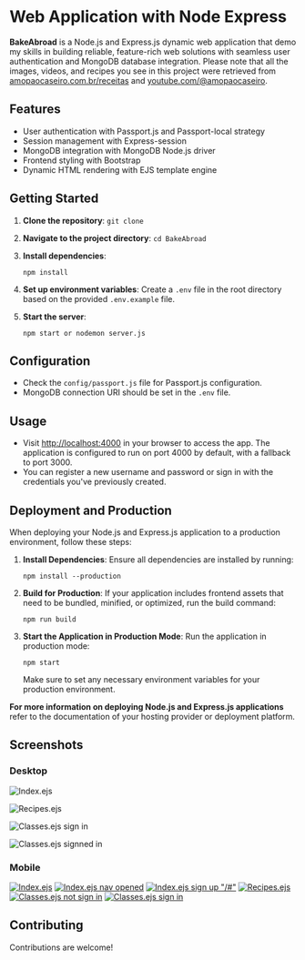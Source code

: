 # Web Application with Node Express

**BakeAbroad** is a Node.js and Express.js dynamic web application that demo my skills in building reliable, feature-rich web solutions with seamless user authentication and MongoDB database integration. Please note that all the images, videos, and recipes you see in this project were retrieved from [amopaocaseiro.com.br/receitas](https://amopaocaseiro.com.br/receitas/) and [youtube.com/@amopaocaseiro](https://www.youtube.com/@amopaocaseiro).

## Features

- User authentication with Passport.js and Passport-local strategy
- Session management with Express-session
- MongoDB integration with MongoDB Node.js driver
- Frontend styling with Bootstrap
- Dynamic HTML rendering with EJS template engine

## Getting Started

1. **Clone the repository**: `git clone`
2. **Navigate to the project directory**: `cd BakeAbroad`
3. **Install dependencies**:

   ```
   npm install
   ```

4. **Set up environment variables**: Create a `.env` file in the root directory based on the provided `.env.example` file.
5. **Start the server**:
   ```
   npm start or nodemon server.js
   ```

## Configuration

- Check the `config/passport.js` file for Passport.js configuration.
- MongoDB connection URI should be set in the `.env` file.

## Usage

- Visit [http://localhost:4000](http://localhost:3000) in your browser to access the app. The application is configured to run on port 4000 by default, with a fallback to port 3000.
- You can register a new username and password or sign in with the credentials you've previously created.

## Deployment and Production

When deploying your Node.js and Express.js application to a production environment, follow these steps:

1. **Install Dependencies**: Ensure all dependencies are installed by running:

   ```
   npm install --production
   ```

2. **Build for Production**: If your application includes frontend assets that need to be bundled, minified, or optimized, run the build command:

   ```
   npm run build
   ```

3. **Start the Application in Production Mode**: Run the application in production mode:

   ```
   npm start
   ```

   Make sure to set any necessary environment variables for your production environment.

**For more information on deploying Node.js and Express.js applications** refer to the documentation of your hosting provider or deployment platform.

## Screenshots

### Desktop

![Index.ejs](public/images/SCR-20240228-lnik.jpeg)

![Recipes.ejs](public/images/SCR-20240228-lpet.jpeg)

![Classes.ejs sign in](public/images/SCR-20240228-mdzt.png)

![Classes.ejs signned in](public/images/SCR-20240228-lqlm.jpeg)

### Mobile

[![Index.ejs](public/images/SCR-20240228-muwh.png)](link_to_image)
[![Index.ejs nav opened](public/images/SCR-20240228-msob.png)](link_to_image)
[![Index.ejs sign up "/#"](public/images/SCR-20240228-mwyj.png)](link_to_image)
[![Recipes.ejs](public/images/SCR-20240228-msui.png)](link_to_image)
[![Classes.ejs not sign in](public/images/SCR-20240228-mtcn.png)](link_to_image)
[![Classes.ejs sign in](public/images/SCR-20240228-mtna.png)](link_to_image)

## Contributing

Contributions are welcome!

